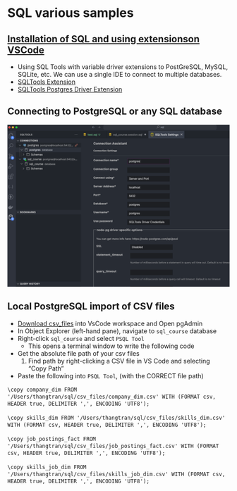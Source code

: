 # SQL various samples

## [Installation of SQL and using extensionson VSCode](https://www.youtube.com/watch?v=7mz73uXD9DA&t=906s)

- Using SQL Tools with variable driver extensions to PostGreSQL, MySQL, SQLite, etc. We can use a single IDE to connect to multiple databases.
- [SQLTools Extension](https://marketplace.visualstudio.com/items?itemName=mtxr.sqltools)
- [SQLTools Postgres Driver Extension](https://marketplace.visualstudio.com/items?itemName=mtxr.sqltools-driver-pg)

## Connecting to PostgreSQL or any SQL database

![Create connection to local PostgreSQL](./images/SqlToolConnecting.png)

## Local PostgreSQL import of CSV files

- [Download csv_files](https://drive.google.com/drive/folders/1moeWYoUtUklJO6NJdWo9OV8zWjRn0rjN) into VsCode workspace and Open pgAdmin
- In Object Explorer (left-hand pane), navigate to `sql_course` database
- Right-click `sql_course` and select `PSQL Tool`
  - This opens a terminal window to write the following code
- Get the absolute file path of your csv files
  1.  Find path by right-clicking a CSV file in VS Code and selecting “Copy Path”
- Paste the following into `PSQL Tool`, (with the CORRECT file path)

```
\copy company_dim FROM '/Users/thangtran/sql/csv_files/company_dim.csv' WITH (FORMAT csv, HEADER true, DELIMITER ',', ENCODING 'UTF8');

\copy skills_dim FROM '/Users/thangtran/sql/csv_files/skills_dim.csv' WITH (FORMAT csv, HEADER true, DELIMITER ',', ENCODING 'UTF8');

\copy job_postings_fact FROM '/Users/thangtran/sql/csv_files/job_postings_fact.csv' WITH (FORMAT csv, HEADER true, DELIMITER ',', ENCODING 'UTF8');

\copy skills_job_dim FROM '/Users/thangtran/sql/csv_files/skills_job_dim.csv' WITH (FORMAT csv, HEADER true, DELIMITER ',', ENCODING 'UTF8');
```
